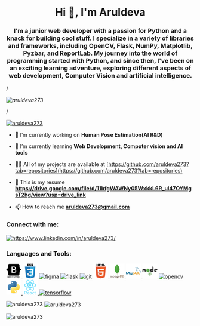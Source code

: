 <h1 align="center">Hi 👋, I'm Aruldeva</h1>
<h3 align="center">I'm a junior web developer with a passion for Python and a knack for building cool stuff. I specialize in a variety of libraries and frameworks, including OpenCV, Flask, NumPy, Matplotlib, Pyzbar, and ReportLab. My journey into the world of programming started with Python, and since then, I've been on an exciting learning adventure, exploring different aspects of web development, Computer Vision and artificial intelligence.</h3>

/*<p align="left"> <img src="https://komarev.com/ghpvc/?username=aruldeva273&label=Profile%20views&color=0e75b6&style=flat" alt="aruldeva273" /> </p>*/

<p align="left"> <a href="https://github.com/ryo-ma/github-profile-trophy"><img src="https://github-profile-trophy.vercel.app/?username=aruldeva273" alt="aruldeva273" /></a> </p>

- 🔭 I’m currently working on **Human Pose Estimation(AI R&D)**

- 🌱 I’m currently learning **Web Development, Computer vision and AI tools**

- 👨‍💻 All of my projects are available at [https://github.com/aruldeva273?tab=repositories](https://github.com/aruldeva273?tab=repositories)

- 📄 This is my resume **https://drive.google.com/file/d/11bfgWAWNy05WxkkL6R_ul47OYMgsT2hg/view?usp=drive_link**

- 📫 How to reach me **aruldeva273@gmail.com**

<h3 align="left">Connect with me:</h3>
<p align="left">
<a href="https://linkedin.com/in/https://www.linkedin.com/in/aruldeva273/" target="blank"><img align="center" src="https://raw.githubusercontent.com/rahuldkjain/github-profile-readme-generator/master/src/images/icons/Social/linked-in-alt.svg" alt="https://www.linkedin.com/in/aruldeva273/" height="30" width="40" /></a>
</p>

<h3 align="left">Languages and Tools:</h3>
<p align="left"> <a href="https://getbootstrap.com" target="_blank" rel="noreferrer"> <img src="https://raw.githubusercontent.com/devicons/devicon/master/icons/bootstrap/bootstrap-plain-wordmark.svg" alt="bootstrap" width="40" height="40"/> </a> <a href="https://www.w3schools.com/css/" target="_blank" rel="noreferrer"> <img src="https://raw.githubusercontent.com/devicons/devicon/master/icons/css3/css3-original-wordmark.svg" alt="css3" width="40" height="40"/> </a> <a href="https://www.figma.com/" target="_blank" rel="noreferrer"> <img src="https://www.vectorlogo.zone/logos/figma/figma-icon.svg" alt="figma" width="40" height="40"/> </a> <a href="https://flask.palletsprojects.com/" target="_blank" rel="noreferrer"> <img src="https://www.vectorlogo.zone/logos/pocoo_flask/pocoo_flask-icon.svg" alt="flask" width="40" height="40"/> </a> <a href="https://git-scm.com/" target="_blank" rel="noreferrer"> <img src="https://www.vectorlogo.zone/logos/git-scm/git-scm-icon.svg" alt="git" width="40" height="40"/> </a> <a href="https://www.w3.org/html/" target="_blank" rel="noreferrer"> <img src="https://raw.githubusercontent.com/devicons/devicon/master/icons/html5/html5-original-wordmark.svg" alt="html5" width="40" height="40"/> </a> <a href="https://www.mongodb.com/" target="_blank" rel="noreferrer"> <img src="https://raw.githubusercontent.com/devicons/devicon/master/icons/mongodb/mongodb-original-wordmark.svg" alt="mongodb" width="40" height="40"/> </a> <a href="https://www.mysql.com/" target="_blank" rel="noreferrer"> <img src="https://raw.githubusercontent.com/devicons/devicon/master/icons/mysql/mysql-original-wordmark.svg" alt="mysql" width="40" height="40"/> </a> <a href="https://nodejs.org" target="_blank" rel="noreferrer"> <img src="https://raw.githubusercontent.com/devicons/devicon/master/icons/nodejs/nodejs-original-wordmark.svg" alt="nodejs" width="40" height="40"/> </a> <a href="https://opencv.org/" target="_blank" rel="noreferrer"> <img src="https://www.vectorlogo.zone/logos/opencv/opencv-icon.svg" alt="opencv" width="40" height="40"/> </a> <a href="https://www.python.org" target="_blank" rel="noreferrer"> <img src="https://raw.githubusercontent.com/devicons/devicon/master/icons/python/python-original.svg" alt="python" width="40" height="40"/> </a> <a href="https://reactjs.org/" target="_blank" rel="noreferrer"> <img src="https://raw.githubusercontent.com/devicons/devicon/master/icons/react/react-original-wordmark.svg" alt="react" width="40" height="40"/> </a> <a href="https://www.tensorflow.org" target="_blank" rel="noreferrer"> <img src="https://www.vectorlogo.zone/logos/tensorflow/tensorflow-icon.svg" alt="tensorflow" width="40" height="40"/> </a> </p>

<p><img align="left" src="https://github-readme-stats.vercel.app/api/top-langs?username=aruldeva273&show_icons=true&locale=en&layout=compact" alt="aruldeva273" /></p>

<p>&nbsp;<img align="center" src="https://github-readme-stats.vercel.app/api?username=aruldeva273&show_icons=true&locale=en" alt="aruldeva273" /></p>

<p><img align="center" src="https://github-readme-streak-stats.herokuapp.com/?user=aruldeva273&" alt="aruldeva273" /></p>
